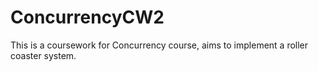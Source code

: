 # ConcurrencyCW2
This is a coursework for Concurrency course, aims to implement a roller coaster system.
